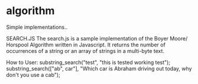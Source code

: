 # algorithm
Simple implementations.. 

SEARCH.JS 
The search.js is a sample implementation of the Boyer Moore/ Horspool Algorithm written in Javascript. It returns the number of occurrences of a string or an array of strings in a multi-byte text.

How to User: 
substring_search("test", "this is tested working test");
substring_search(["ab", car"], "Which car is Abraham driving out today, why don't you use a cab"); 



